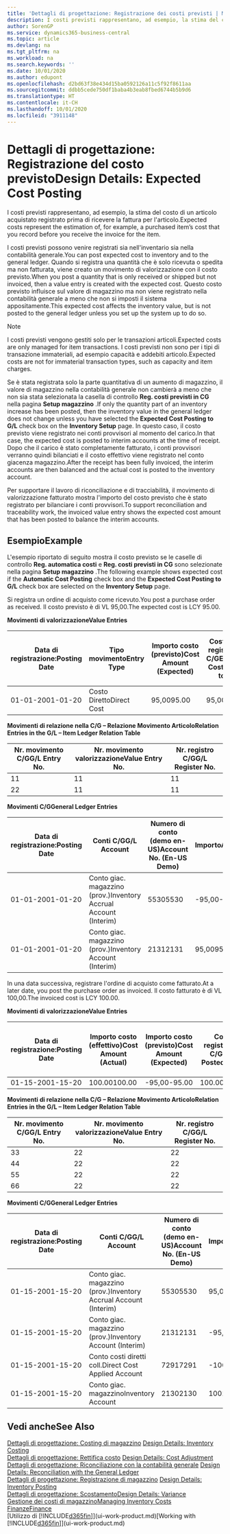 ```yaml
---
title: 'Dettagli di progettazione: Registrazione dei costi previsti | Microsoft Docs'
description: I costi previsti rappresentano, ad esempio, la stima del costo di un articolo acquistato registrato prima di ricevere la fattura per l'articolo.
author: SorenGP
ms.service: dynamics365-business-central
ms.topic: article
ms.devlang: na
ms.tgt_pltfrm: na
ms.workload: na
ms.search.keywords: ''
ms.date: 10/01/2020
ms.author: edupont
ms.openlocfilehash: d2bd63f38e434d15ba0592126a11c5f92f8611aa
ms.sourcegitcommit: ddbb5cede750df1baba4b3eab8fbed6744b5b9d6
ms.translationtype: HT
ms.contentlocale: it-CH
ms.lasthandoff: 10/01/2020
ms.locfileid: "3911148"
---
```

# <a name="design-details-expected-cost-posting"></a><span data-ttu-id="d8fc8-103">Dettagli di progettazione: Registrazione del costo previsto</span><span class="sxs-lookup"><span data-stu-id="d8fc8-103">Design Details: Expected Cost Posting</span></span>
<span data-ttu-id="d8fc8-104">I costi previsti rappresentano, ad esempio, la stima del costo di un articolo acquistato registrato prima di ricevere la fattura per l'articolo.</span><span class="sxs-lookup"><span data-stu-id="d8fc8-104">Expected costs represent the estimation of, for example, a purchased item’s cost that you record before you receive the invoice for the item.</span></span>  

 <span data-ttu-id="d8fc8-105">I costi previsti possono venire registrati sia nell'inventario sia nella contabilità generale.</span><span class="sxs-lookup"><span data-stu-id="d8fc8-105">You can post expected cost to inventory and to the general ledger.</span></span> <span data-ttu-id="d8fc8-106">Quando si registra una quantità che è solo ricevuta o spedita ma non fatturata, viene creato un movimento di valorizzazione con il costo previsto.</span><span class="sxs-lookup"><span data-stu-id="d8fc8-106">When you post a quantity that is only received or shipped but not invoiced, then a value entry is created with the expected cost.</span></span> <span data-ttu-id="d8fc8-107">Questo costo previsto influisce sul valore di magazzino ma non viene registrato nella contabilità generale a meno che non si imposti il sistema appositamente.</span><span class="sxs-lookup"><span data-stu-id="d8fc8-107">This expected cost affects the inventory value, but is not posted to the general ledger unless you set up the system up to do so.</span></span>  

> [!NOTE]  
>  <span data-ttu-id="d8fc8-108">I costi previsti vengono gestiti solo per le transazioni articoli.</span><span class="sxs-lookup"><span data-stu-id="d8fc8-108">Expected costs are only managed for item transactions.</span></span> <span data-ttu-id="d8fc8-109">I costi previsti non sono per i tipi di transazione immateriali, ad esempio capacità e addebiti articolo.</span><span class="sxs-lookup"><span data-stu-id="d8fc8-109">Expected costs are not for immaterial transaction types, such as capacity and item charges.</span></span>  

 <span data-ttu-id="d8fc8-110">Se è stata registrata solo la parte quantitativa di un aumento di magazzino, il valore di magazzino nella contabilità generale non cambierà a meno che non sia stata selezionata la casella di controllo **Reg. costi previsti in CG** nella pagina **Setup magazzino** .</span><span class="sxs-lookup"><span data-stu-id="d8fc8-110">If only the quantity part of an inventory increase has been posted, then the inventory value in the general ledger does not change unless you have selected the **Expected Cost Posting to G/L** check box on the **Inventory Setup** page.</span></span> <span data-ttu-id="d8fc8-111">In questo caso, il costo previsto viene registrato nei conti provvisori al momento del carico.</span><span class="sxs-lookup"><span data-stu-id="d8fc8-111">In that case, the expected cost is posted to interim accounts at the time of receipt.</span></span> <span data-ttu-id="d8fc8-112">Dopo che il carico è stato completamente fatturato, i conti provvisori verranno quindi bilanciati e il costo effettivo viene registrato nel conto giacenza magazzino.</span><span class="sxs-lookup"><span data-stu-id="d8fc8-112">After the receipt has been fully invoiced, the interim accounts are then balanced and the actual cost is posted to the inventory account.</span></span>  

 <span data-ttu-id="d8fc8-113">Per supportare il lavoro di riconciliazione e di tracciabilità, il movimento di valorizzazione fatturato mostra l'importo del costo previsto che è stato registrato per bilanciare i conti provvisori.</span><span class="sxs-lookup"><span data-stu-id="d8fc8-113">To support reconciliation and traceability work, the invoiced value entry shows the expected cost amount that has been posted to balance the interim accounts.</span></span>  

## <a name="example"></a><span data-ttu-id="d8fc8-114">Esempio</span><span class="sxs-lookup"><span data-stu-id="d8fc8-114">Example</span></span>  
 <span data-ttu-id="d8fc8-115">L'esempio riportato di seguito mostra il costo previsto se le caselle di controllo **Reg. automatica costi** e **Reg. costi previsti in CG** sono selezionate nella pagina **Setup magazzino** .</span><span class="sxs-lookup"><span data-stu-id="d8fc8-115">The following example shows expected cost if the **Automatic Cost Posting** check box and the **Expected Cost Posting to G/L** check box are selected on the **Inventory Setup** page.</span></span>  

 <span data-ttu-id="d8fc8-116">Si registra un ordine di acquisto come ricevuto.</span><span class="sxs-lookup"><span data-stu-id="d8fc8-116">You post a purchase order as received.</span></span> <span data-ttu-id="d8fc8-117">Il costo previsto è di VL 95,00.</span><span class="sxs-lookup"><span data-stu-id="d8fc8-117">The expected cost is LCY 95.00.</span></span>  

 <span data-ttu-id="d8fc8-118">**Movimenti di valorizzazione**</span><span class="sxs-lookup"><span data-stu-id="d8fc8-118">**Value Entries**</span></span>  

|<span data-ttu-id="d8fc8-119">Data di registrazione:</span><span class="sxs-lookup"><span data-stu-id="d8fc8-119">Posting Date</span></span>|<span data-ttu-id="d8fc8-120">Tipo movimento</span><span class="sxs-lookup"><span data-stu-id="d8fc8-120">Entry Type</span></span>|<span data-ttu-id="d8fc8-121">Importo costo (previsto)</span><span class="sxs-lookup"><span data-stu-id="d8fc8-121">Cost Amount (Expected)</span></span>|<span data-ttu-id="d8fc8-122">Costo prev. registrato in C/G</span><span class="sxs-lookup"><span data-stu-id="d8fc8-122">Expected Cost Posted to G/L</span></span>|<span data-ttu-id="d8fc8-123">Costo previsto</span><span class="sxs-lookup"><span data-stu-id="d8fc8-123">Expected Cost</span></span>|<span data-ttu-id="d8fc8-124">Nr. movimento cont. articolo</span><span class="sxs-lookup"><span data-stu-id="d8fc8-124">Item Ledger Entry No.</span></span>|<span data-ttu-id="d8fc8-125">Nr. movimento</span><span class="sxs-lookup"><span data-stu-id="d8fc8-125">Entry No.</span></span>|  
|------------------|----------------|------------------------------|----------------------------------|-------------------|---------------------------|---------------|  
|<span data-ttu-id="d8fc8-126">01-01-20</span><span class="sxs-lookup"><span data-stu-id="d8fc8-126">01-01-20</span></span>|<span data-ttu-id="d8fc8-127">Costo Diretto</span><span class="sxs-lookup"><span data-stu-id="d8fc8-127">Direct Cost</span></span>|<span data-ttu-id="d8fc8-128">95,00</span><span class="sxs-lookup"><span data-stu-id="d8fc8-128">95.00</span></span>|<span data-ttu-id="d8fc8-129">95,00</span><span class="sxs-lookup"><span data-stu-id="d8fc8-129">95.00</span></span>|<span data-ttu-id="d8fc8-130">Sì</span><span class="sxs-lookup"><span data-stu-id="d8fc8-130">Yes</span></span>|<span data-ttu-id="d8fc8-131">1</span><span class="sxs-lookup"><span data-stu-id="d8fc8-131">1</span></span>|<span data-ttu-id="d8fc8-132">1</span><span class="sxs-lookup"><span data-stu-id="d8fc8-132">1</span></span>|  

 <span data-ttu-id="d8fc8-133">**Movimenti di relazione nella C/G – Relazione Movimento Articolo**</span><span class="sxs-lookup"><span data-stu-id="d8fc8-133">**Relation Entries in the G/L – Item Ledger Relation Table**</span></span>  

|<span data-ttu-id="d8fc8-134">Nr. movimento C/G</span><span class="sxs-lookup"><span data-stu-id="d8fc8-134">G/L Entry No.</span></span>|<span data-ttu-id="d8fc8-135">Nr. movimento valorizzazione</span><span class="sxs-lookup"><span data-stu-id="d8fc8-135">Value Entry No.</span></span>|<span data-ttu-id="d8fc8-136">Nr. registro C/G</span><span class="sxs-lookup"><span data-stu-id="d8fc8-136">G/L Register No.</span></span>|  
|--------------------|---------------------|-----------------------|  
|<span data-ttu-id="d8fc8-137">1</span><span class="sxs-lookup"><span data-stu-id="d8fc8-137">1</span></span>|<span data-ttu-id="d8fc8-138">1</span><span class="sxs-lookup"><span data-stu-id="d8fc8-138">1</span></span>|<span data-ttu-id="d8fc8-139">1</span><span class="sxs-lookup"><span data-stu-id="d8fc8-139">1</span></span>|  
|<span data-ttu-id="d8fc8-140">2</span><span class="sxs-lookup"><span data-stu-id="d8fc8-140">2</span></span>|<span data-ttu-id="d8fc8-141">1</span><span class="sxs-lookup"><span data-stu-id="d8fc8-141">1</span></span>|<span data-ttu-id="d8fc8-142">1</span><span class="sxs-lookup"><span data-stu-id="d8fc8-142">1</span></span>|  

 <span data-ttu-id="d8fc8-143">**Movimenti C/G**</span><span class="sxs-lookup"><span data-stu-id="d8fc8-143">**General Ledger Entries**</span></span>  

|<span data-ttu-id="d8fc8-144">Data di registrazione:</span><span class="sxs-lookup"><span data-stu-id="d8fc8-144">Posting Date</span></span>|<span data-ttu-id="d8fc8-145">Conti C/G</span><span class="sxs-lookup"><span data-stu-id="d8fc8-145">G/L Account</span></span>|<span data-ttu-id="d8fc8-146">Numero di conto (demo en-US)</span><span class="sxs-lookup"><span data-stu-id="d8fc8-146">Account No. (En-US Demo)</span></span>|<span data-ttu-id="d8fc8-147">Importo</span><span class="sxs-lookup"><span data-stu-id="d8fc8-147">Amount</span></span>|<span data-ttu-id="d8fc8-148">Nr. movimento</span><span class="sxs-lookup"><span data-stu-id="d8fc8-148">Entry No.</span></span>|  
|------------------|------------------|---------------------------------|------------|---------------|  
|<span data-ttu-id="d8fc8-149">01-01-20</span><span class="sxs-lookup"><span data-stu-id="d8fc8-149">01-01-20</span></span>|<span data-ttu-id="d8fc8-150">Conto giac. magazzino (prov.)</span><span class="sxs-lookup"><span data-stu-id="d8fc8-150">Inventory Accrual Account (Interim)</span></span>|<span data-ttu-id="d8fc8-151">5530</span><span class="sxs-lookup"><span data-stu-id="d8fc8-151">5530</span></span>|<span data-ttu-id="d8fc8-152">-95,00</span><span class="sxs-lookup"><span data-stu-id="d8fc8-152">-95.00</span></span>|<span data-ttu-id="d8fc8-153">2</span><span class="sxs-lookup"><span data-stu-id="d8fc8-153">2</span></span>|  
|<span data-ttu-id="d8fc8-154">01-01-20</span><span class="sxs-lookup"><span data-stu-id="d8fc8-154">01-01-20</span></span>|<span data-ttu-id="d8fc8-155">Conto giac. magazzino (prov.)</span><span class="sxs-lookup"><span data-stu-id="d8fc8-155">Inventory Account (Interim)</span></span>|<span data-ttu-id="d8fc8-156">2131</span><span class="sxs-lookup"><span data-stu-id="d8fc8-156">2131</span></span>|<span data-ttu-id="d8fc8-157">95,00</span><span class="sxs-lookup"><span data-stu-id="d8fc8-157">95.00</span></span>|<span data-ttu-id="d8fc8-158">1</span><span class="sxs-lookup"><span data-stu-id="d8fc8-158">1</span></span>|  

 <span data-ttu-id="d8fc8-159">In una data successiva, registrare l'ordine di acquisto come fatturato.</span><span class="sxs-lookup"><span data-stu-id="d8fc8-159">At a later date, you post the purchase order as invoiced.</span></span> <span data-ttu-id="d8fc8-160">Il costo fatturato è di VL 100,00.</span><span class="sxs-lookup"><span data-stu-id="d8fc8-160">The invoiced cost is LCY 100.00.</span></span>  

 <span data-ttu-id="d8fc8-161">**Movimenti di valorizzazione**</span><span class="sxs-lookup"><span data-stu-id="d8fc8-161">**Value Entries**</span></span>  

|<span data-ttu-id="d8fc8-162">Data di registrazione:</span><span class="sxs-lookup"><span data-stu-id="d8fc8-162">Posting Date</span></span>|<span data-ttu-id="d8fc8-163">Importo costo (effettivo)</span><span class="sxs-lookup"><span data-stu-id="d8fc8-163">Cost Amount (Actual)</span></span>|<span data-ttu-id="d8fc8-164">Importo costo (previsto)</span><span class="sxs-lookup"><span data-stu-id="d8fc8-164">Cost Amount (Expected)</span></span>|<span data-ttu-id="d8fc8-165">Costo registrato in C/G</span><span class="sxs-lookup"><span data-stu-id="d8fc8-165">Cost Posted to G/L</span></span>|<span data-ttu-id="d8fc8-166">Costo previsto</span><span class="sxs-lookup"><span data-stu-id="d8fc8-166">Expected Cost</span></span>|<span data-ttu-id="d8fc8-167">Nr. movimento cont. articolo</span><span class="sxs-lookup"><span data-stu-id="d8fc8-167">Item Ledger Entry No.</span></span>|<span data-ttu-id="d8fc8-168">Nr. movimento</span><span class="sxs-lookup"><span data-stu-id="d8fc8-168">Entry No.</span></span>|  
|------------------|----------------------------|------------------------------|-------------------------|-------------------|---------------------------|---------------|  
|<span data-ttu-id="d8fc8-169">01-15-20</span><span class="sxs-lookup"><span data-stu-id="d8fc8-169">01-15-20</span></span>|<span data-ttu-id="d8fc8-170">100.00</span><span class="sxs-lookup"><span data-stu-id="d8fc8-170">100.00</span></span>|<span data-ttu-id="d8fc8-171">-95,00</span><span class="sxs-lookup"><span data-stu-id="d8fc8-171">-95.00</span></span>|<span data-ttu-id="d8fc8-172">100.00</span><span class="sxs-lookup"><span data-stu-id="d8fc8-172">100.00</span></span>|<span data-ttu-id="d8fc8-173">No</span><span class="sxs-lookup"><span data-stu-id="d8fc8-173">No</span></span>|<span data-ttu-id="d8fc8-174">1</span><span class="sxs-lookup"><span data-stu-id="d8fc8-174">1</span></span>|<span data-ttu-id="d8fc8-175">2</span><span class="sxs-lookup"><span data-stu-id="d8fc8-175">2</span></span>|  

 <span data-ttu-id="d8fc8-176">**Movimenti di relazione nella C/G – Relazione Movimento Articolo**</span><span class="sxs-lookup"><span data-stu-id="d8fc8-176">**Relation Entries in the G/L – Item Ledger Relation Table**</span></span>  

|<span data-ttu-id="d8fc8-177">Nr. movimento C/G</span><span class="sxs-lookup"><span data-stu-id="d8fc8-177">G/L Entry No.</span></span>|<span data-ttu-id="d8fc8-178">Nr. movimento valorizzazione</span><span class="sxs-lookup"><span data-stu-id="d8fc8-178">Value Entry No.</span></span>|<span data-ttu-id="d8fc8-179">Nr. registro C/G</span><span class="sxs-lookup"><span data-stu-id="d8fc8-179">G/L Register No.</span></span>|  
|--------------------|---------------------|-----------------------|  
|<span data-ttu-id="d8fc8-180">3</span><span class="sxs-lookup"><span data-stu-id="d8fc8-180">3</span></span>|<span data-ttu-id="d8fc8-181">2</span><span class="sxs-lookup"><span data-stu-id="d8fc8-181">2</span></span>|<span data-ttu-id="d8fc8-182">2</span><span class="sxs-lookup"><span data-stu-id="d8fc8-182">2</span></span>|  
|<span data-ttu-id="d8fc8-183">4</span><span class="sxs-lookup"><span data-stu-id="d8fc8-183">4</span></span>|<span data-ttu-id="d8fc8-184">2</span><span class="sxs-lookup"><span data-stu-id="d8fc8-184">2</span></span>|<span data-ttu-id="d8fc8-185">2</span><span class="sxs-lookup"><span data-stu-id="d8fc8-185">2</span></span>|  
|<span data-ttu-id="d8fc8-186">5</span><span class="sxs-lookup"><span data-stu-id="d8fc8-186">5</span></span>|<span data-ttu-id="d8fc8-187">2</span><span class="sxs-lookup"><span data-stu-id="d8fc8-187">2</span></span>|<span data-ttu-id="d8fc8-188">2</span><span class="sxs-lookup"><span data-stu-id="d8fc8-188">2</span></span>|  
|<span data-ttu-id="d8fc8-189">6</span><span class="sxs-lookup"><span data-stu-id="d8fc8-189">6</span></span>|<span data-ttu-id="d8fc8-190">2</span><span class="sxs-lookup"><span data-stu-id="d8fc8-190">2</span></span>|<span data-ttu-id="d8fc8-191">2</span><span class="sxs-lookup"><span data-stu-id="d8fc8-191">2</span></span>|  

 <span data-ttu-id="d8fc8-192">**Movimenti C/G**</span><span class="sxs-lookup"><span data-stu-id="d8fc8-192">**General Ledger Entries**</span></span>  

|<span data-ttu-id="d8fc8-193">Data di registrazione:</span><span class="sxs-lookup"><span data-stu-id="d8fc8-193">Posting Date</span></span>|<span data-ttu-id="d8fc8-194">Conti C/G</span><span class="sxs-lookup"><span data-stu-id="d8fc8-194">G/L Account</span></span>|<span data-ttu-id="d8fc8-195">Numero di conto (demo en-US)</span><span class="sxs-lookup"><span data-stu-id="d8fc8-195">Account No. (En-US Demo)</span></span>|<span data-ttu-id="d8fc8-196">Importo</span><span class="sxs-lookup"><span data-stu-id="d8fc8-196">Amount</span></span>|<span data-ttu-id="d8fc8-197">Nr. movimento</span><span class="sxs-lookup"><span data-stu-id="d8fc8-197">Entry No.</span></span>|  
|------------------|------------------|---------------------------------|------------|---------------|  
|<span data-ttu-id="d8fc8-198">01-15-20</span><span class="sxs-lookup"><span data-stu-id="d8fc8-198">01-15-20</span></span>|<span data-ttu-id="d8fc8-199">Conto giac. magazzino (prov.)</span><span class="sxs-lookup"><span data-stu-id="d8fc8-199">Inventory Accrual Account (Interim)</span></span>|<span data-ttu-id="d8fc8-200">5530</span><span class="sxs-lookup"><span data-stu-id="d8fc8-200">5530</span></span>|<span data-ttu-id="d8fc8-201">95,00</span><span class="sxs-lookup"><span data-stu-id="d8fc8-201">95.00</span></span>|<span data-ttu-id="d8fc8-202">4</span><span class="sxs-lookup"><span data-stu-id="d8fc8-202">4</span></span>|  
|<span data-ttu-id="d8fc8-203">01-15-20</span><span class="sxs-lookup"><span data-stu-id="d8fc8-203">01-15-20</span></span>|<span data-ttu-id="d8fc8-204">Conto giac. magazzino (prov.)</span><span class="sxs-lookup"><span data-stu-id="d8fc8-204">Inventory Account (Interim)</span></span>|<span data-ttu-id="d8fc8-205">2131</span><span class="sxs-lookup"><span data-stu-id="d8fc8-205">2131</span></span>|<span data-ttu-id="d8fc8-206">-95,00</span><span class="sxs-lookup"><span data-stu-id="d8fc8-206">-95.00</span></span>|<span data-ttu-id="d8fc8-207">3</span><span class="sxs-lookup"><span data-stu-id="d8fc8-207">3</span></span>|  
|<span data-ttu-id="d8fc8-208">01-15-20</span><span class="sxs-lookup"><span data-stu-id="d8fc8-208">01-15-20</span></span>|<span data-ttu-id="d8fc8-209">Conto costi diretti coll.</span><span class="sxs-lookup"><span data-stu-id="d8fc8-209">Direct Cost Applied Account</span></span>|<span data-ttu-id="d8fc8-210">7291</span><span class="sxs-lookup"><span data-stu-id="d8fc8-210">7291</span></span>|<span data-ttu-id="d8fc8-211">-100</span><span class="sxs-lookup"><span data-stu-id="d8fc8-211">-100</span></span>|<span data-ttu-id="d8fc8-212">6</span><span class="sxs-lookup"><span data-stu-id="d8fc8-212">6</span></span>|  
|<span data-ttu-id="d8fc8-213">01-15-20</span><span class="sxs-lookup"><span data-stu-id="d8fc8-213">01-15-20</span></span>|<span data-ttu-id="d8fc8-214">Conto giac. magazzino</span><span class="sxs-lookup"><span data-stu-id="d8fc8-214">Inventory Account</span></span>|<span data-ttu-id="d8fc8-215">2130</span><span class="sxs-lookup"><span data-stu-id="d8fc8-215">2130</span></span>|<span data-ttu-id="d8fc8-216">100</span><span class="sxs-lookup"><span data-stu-id="d8fc8-216">100</span></span>|<span data-ttu-id="d8fc8-217">5</span><span class="sxs-lookup"><span data-stu-id="d8fc8-217">5</span></span>|  

## <a name="see-also"></a><span data-ttu-id="d8fc8-218">Vedi anche</span><span class="sxs-lookup"><span data-stu-id="d8fc8-218">See Also</span></span>
 <span data-ttu-id="d8fc8-219">[Dettagli di progettazione: Costing di magazzino](design-details-inventory-costing.md) </span><span class="sxs-lookup"><span data-stu-id="d8fc8-219">[Design Details: Inventory Costing](design-details-inventory-costing.md) </span></span>  
 <span data-ttu-id="d8fc8-220">[Dettagli di progettazione: Rettifica costo](design-details-cost-adjustment.md) </span><span class="sxs-lookup"><span data-stu-id="d8fc8-220">[Design Details: Cost Adjustment](design-details-cost-adjustment.md) </span></span>  
 <span data-ttu-id="d8fc8-221">[Dettagli di progettazione: Riconciliazione con la contabilità generale](design-details-reconciliation-with-the-general-ledger.md) </span><span class="sxs-lookup"><span data-stu-id="d8fc8-221">[Design Details: Reconciliation with the General Ledger](design-details-reconciliation-with-the-general-ledger.md) </span></span>  
 <span data-ttu-id="d8fc8-222">[Dettagli di progettazione: Registrazione di magazzino](design-details-inventory-posting.md) </span><span class="sxs-lookup"><span data-stu-id="d8fc8-222">[Design Details: Inventory Posting](design-details-inventory-posting.md) </span></span>  
 [<span data-ttu-id="d8fc8-223">Dettagli di progettazione: Scostamento</span><span class="sxs-lookup"><span data-stu-id="d8fc8-223">Design Details: Variance</span></span>](design-details-variance.md)  
 [<span data-ttu-id="d8fc8-224">Gestione dei costi di magazzino</span><span class="sxs-lookup"><span data-stu-id="d8fc8-224">Managing Inventory Costs</span></span>](finance-manage-inventory-costs.md)  
 [<span data-ttu-id="d8fc8-225">Finanze</span><span class="sxs-lookup"><span data-stu-id="d8fc8-225">Finance</span></span>](finance.md)  
 <span data-ttu-id="d8fc8-226">[Utilizzo di [!INCLUDE[d365fin](includes/d365fin_md.md)]](ui-work-product.md)</span><span class="sxs-lookup"><span data-stu-id="d8fc8-226">[Working with [!INCLUDE[d365fin](includes/d365fin_md.md)]](ui-work-product.md)</span></span>
